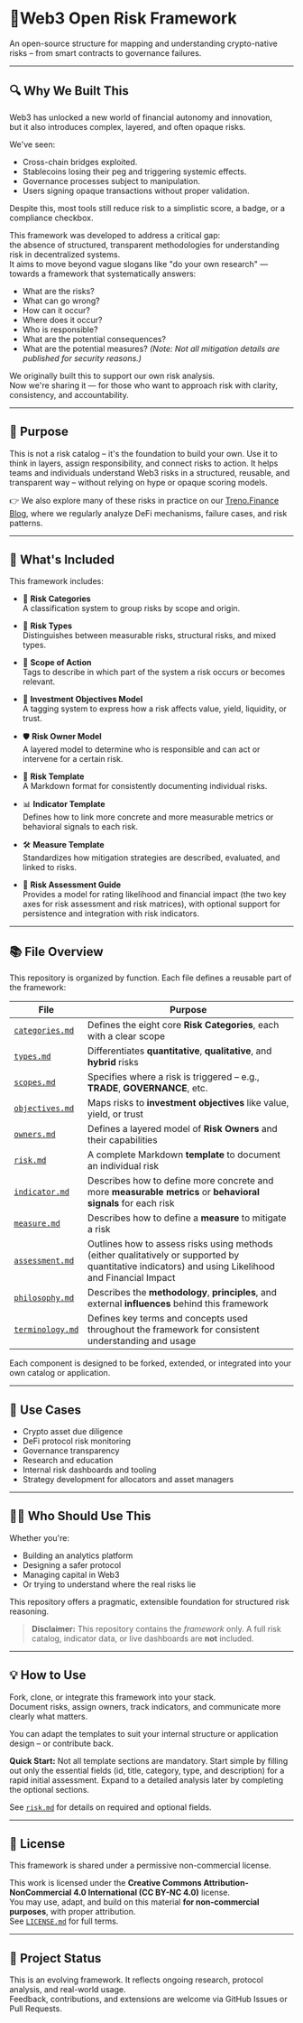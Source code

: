 # 🗻Web3 Open Risk Framework

An open-source structure for mapping and understanding crypto-native risks – from smart contracts to governance failures.

---

## 🔍 Why We Built This

Web3 has unlocked a new world of financial autonomy and innovation,  
but it also introduces complex, layered, and often opaque risks.

We've seen:
- Cross-chain bridges exploited.
- Stablecoins losing their peg and triggering systemic effects.
- Governance processes subject to manipulation.
- Users signing opaque transactions without proper validation.

Despite this, most tools still reduce risk to a simplistic score, a badge, or a compliance checkbox.

This framework was developed to address a critical gap:  
the absence of structured, transparent methodologies for understanding risk in decentralized systems.  
It aims to move beyond vague slogans like "do your own research" —  
towards a framework that systematically answers:
- What are the risks?
- What can go wrong?
- How can it occur?
- Where does it occur?
- Who is responsible?
- What are the potential consequences?
- What are the potential measures? *(Note: Not all mitigation details are published for security reasons.)*

We originally built this to support our own risk analysis.  
Now we're sharing it — for those who want to approach risk with clarity, consistency, and accountability.

---

## 🧭 Purpose

This is not a risk catalog – it's the foundation to build your own. Use it to think in layers, assign responsibility, and connect risks to action.
It helps teams and individuals understand Web3 risks in a structured, reusable, and transparent way – without relying on hype or opaque scoring models.

👉 We also explore many of these risks in practice on our [Treno.Finance Blog](https://treno.finance), where we regularly analyze DeFi mechanisms, failure cases, and risk patterns.

---

## 🧱 What's Included

This framework includes:

- 📂 **Risk Categories**  
  A classification system to group risks by scope and origin.

- 🧮 **Risk Types**  
  Distinguishes between measurable risks, structural risks, and mixed types.

- 🔁 **Scope of Action**  
  Tags to describe in which part of the system a risk occurs or becomes relevant.

- 🎯 **Investment Objectives Model**  
  A tagging system to express how a risk affects value, yield, liquidity, or trust.

- 🛡 **Risk Owner Model**  
  A layered model to determine who is responsible and can act or intervene for a certain risk.

- 🧾 **Risk Template**  
  A Markdown format for consistently documenting individual risks.

- 📊 **Indicator Template**  
  Defines how to link more concrete and more measurable metrics or behavioral signals to each risk.

- 🛠 **Measure Template**  
  Standardizes how mitigation strategies are described, evaluated, and linked to risks.

- 🫆 **Risk Assessment Guide**  
  Provides a model for rating likelihood and financial impact (the two key axes for risk assessment and risk matrices), with optional support for persistence and integration with risk indicators.

---

## 📚 File Overview

This repository is organized by function. Each file defines a reusable part of the framework:

| File                                      | Purpose                                                                 |
|-------------------------------------------|-------------------------------------------------------------------------|
| [`categories.md`](./categories.md)        | Defines the eight core **Risk Categories**, each with a clear scope     |
| [`types.md`](./types.md)                  | Differentiates **quantitative**, **qualitative**, and **hybrid** risks  |
| [`scopes.md`](./scopes.md)                | Specifies where a risk is triggered – e.g., **TRADE**, **GOVERNANCE**, etc. |
| [`objectives.md`](./objectives.md)        | Maps risks to **investment objectives** like value, yield, or trust     |
| [`owners.md`](./owners.md)                | Defines a layered model of **Risk Owners** and their capabilities       |
| [`risk.md`](./risk.md)                    | A complete Markdown **template** to document an individual risk         |
| [`indicator.md`](./indicator.md)          | Describes how to define more concrete and more **measurable metrics** or **behavioral signals** for each risk |
| [`measure.md`](./measure.md)              | Describes how to define a **measure** to mitigate a risk                |
| [`assessment.md`](./assessment.md)        | Outlines how to assess risks using methods (either qualitatively or supported by quantitative indicators) and using Likelihood and Financial Impact |
| [`philosophy.md`](./philosophy.md)        | Describes the **methodology**, **principles**, and external **influences** behind this framework |
| [`terminology.md`](./terminology.md)      | Defines key terms and concepts used throughout the framework for consistent understanding and usage |


Each component is designed to be forked, extended, or integrated into your own catalog or application.

---

## 🧰 Use Cases

- Crypto asset due diligence  
- DeFi protocol risk monitoring  
- Governance transparency  
- Research and education  
- Internal risk dashboards and tooling  
- Strategy development for allocators and asset managers

---

## 🧑‍💻 Who Should Use This

Whether you're:

- Building an analytics platform  
- Designing a safer protocol  
- Managing capital in Web3  
- Or trying to understand where the real risks lie

This repository offers a pragmatic, extensible foundation for structured risk reasoning.

> **Disclaimer:** This repository contains the _framework_ only. A full risk catalog, indicator data, or live dashboards are **not** included.

---

## 💡 How to Use

Fork, clone, or integrate this framework into your stack.  
Document risks, assign owners, track indicators, and communicate more clearly what matters.

You can adapt the templates to suit your internal structure or application design – or contribute back.

**Quick Start:**
Not all template sections are mandatory.
Start simple by filling out only the essential fields (id, title, category, type, and description) for a rapid initial assessment. Expand to a detailed analysis later by completing the optional sections.

See [`risk.md`](./risk.md) for details on required and optional fields.

---

## 📄 License

This framework is shared under a permissive non-commercial license.

This work is licensed under the **Creative Commons Attribution-NonCommercial 4.0 International (CC BY-NC 4.0)** license.  
You may use, adapt, and build on this material **for non-commercial purposes**, with proper attribution.  
See [`LICENSE.md`](./LICENSE.md) for full terms.

---

## 🚧 Project Status

This is an evolving framework. It reflects ongoing research, protocol analysis, and real-world usage.  
Feedback, contributions, and extensions are welcome via GitHub Issues or Pull Requests.
